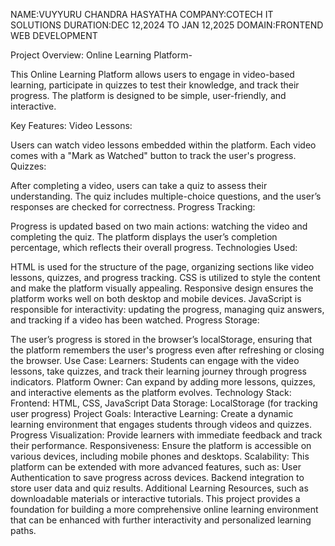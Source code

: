 NAME:VUYYURU CHANDRA HASYATHA
COMPANY:COTECH IT SOLUTIONS
DURATION:DEC 12,2024 TO JAN 12,2025
DOMAIN:FRONTEND WEB DEVELOPMENT

Project Overview: Online Learning Platform-

This Online Learning Platform allows users to engage in video-based learning, participate in quizzes to test their knowledge, and track their progress. The platform is designed to be simple, user-friendly, and interactive.

Key Features:
Video Lessons:

Users can watch video lessons embedded within the platform.
Each video comes with a "Mark as Watched" button to track the user's progress.
Quizzes:

After completing a video, users can take a quiz to assess their understanding.
The quiz includes multiple-choice questions, and the user’s responses are checked for correctness.
Progress Tracking:

Progress is updated based on two main actions: watching the video and completing the quiz.
The platform displays the user’s completion percentage, which reflects their overall progress.
Technologies Used:

HTML is used for the structure of the page, organizing sections like video lessons, quizzes, and progress tracking.
CSS is utilized to style the content and make the platform visually appealing. Responsive design ensures the platform works well on both desktop and mobile devices.
JavaScript is responsible for interactivity: updating the progress, managing quiz answers, and tracking if a video has been watched.
Progress Storage:

The user’s progress is stored in the browser’s localStorage, ensuring that the platform remembers the user's progress even after refreshing or closing the browser.
Use Case:
Learners: Students can engage with the video lessons, take quizzes, and track their learning journey through progress indicators.
Platform Owner: Can expand by adding more lessons, quizzes, and interactive elements as the platform evolves.
Technology Stack:
Frontend: HTML, CSS, JavaScript
Data Storage: LocalStorage (for tracking user progress)
Project Goals:
Interactive Learning: Create a dynamic learning environment that engages students through videos and quizzes.
Progress Visualization: Provide learners with immediate feedback and track their performance.
Responsiveness: Ensure the platform is accessible on various devices, including mobile phones and desktops.
Scalability:
This platform can be extended with more advanced features, such as:
User Authentication to save progress across devices.
Backend integration to store user data and quiz results.
Additional Learning Resources, such as downloadable materials or interactive tutorials.
This project provides a foundation for building a more comprehensive online learning environment that can be enhanced with further interactivity and personalized learning paths.



